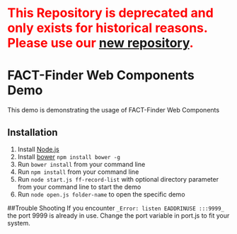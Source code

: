 <span style="color: red">This Repository is deprecated and only exists for historical reasons. Please use our [new repository](https://github.com/FACT-Finder-Web-Components).</span>
=======


FACT-Finder Web Components Demo
===============================
This demo is demonstrating the usage of FACT-Finder Web Components

## Installation
1. Install [Node.js](https://nodejs.org/en/)
2. Install [bower](https://bower.io/) `npm install bower -g`
3. Run `bower install` from your command line
4. Run `npm install` from your command line
5. Run `node start.js ff-record-list` with optional directory parameter from your command line to start the demo
6. Run `node open.js folder-name` to open the specific demo

##Trouble Shooting
If you encounter `_Error: listen EADDRINUSE :::9999_` the port 9999 is already in use. Change the port variable in port.js to fit your system.